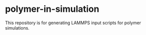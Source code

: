 # polymer-in-simulation

This repository is for generating LAMMPS input scripts for polymer simulations. 

